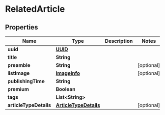 

# RelatedArticle

## Properties

Name | Type | Description | Notes
------------ | ------------- | ------------- | -------------
**uuid** | [**UUID**](UUID.md) |  | 
**title** | **String** |  | 
**preamble** | **String** |  |  [optional]
**listImage** | [**ImageInfo**](ImageInfo.md) |  |  [optional]
**publishingTime** | **String** |  | 
**premium** | **Boolean** |  | 
**tags** | **List&lt;String&gt;** |  | 
**articleTypeDetails** | [**ArticleTypeDetails**](ArticleTypeDetails.md) |  |  [optional]




